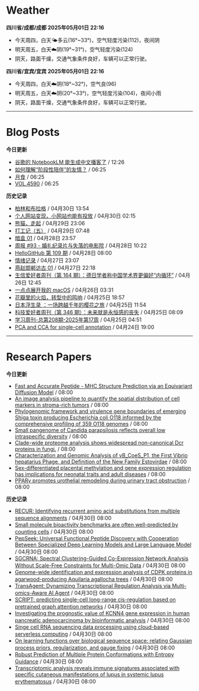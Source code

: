 # Weather
<!--qweather:start-->
**四川省/成都/成都 2025年05月01日 22:16**
- 今天周四，白天🌤️多云(16°~33°)，空气轻度污染(112)，夜间阴
- 明天周五，白天☁️阴(19°~31°)，空气轻度污染(124)
- 阴天，路面干燥，交通气象条件良好，车辆可以正常行驶。

**四川省/宜宾/宜宾 2025年05月01日 22:16**
- 今天周四，白天☁️阴(18°~32°)，空气良(96)
- 明天周五，白天☁️阴(20°~33°)，空气轻度污染(104)，夜间小雨
- 阴天，路面干燥，交通气象条件良好，车辆可以正常行驶。
<!--qweather:end-->
---
# Blog Posts
<!--rss-blogs:start-->
**今日更新**
- [谷歌的 NotebookLM 能生成中文播客了](http://www.ruanyifeng.com/blog/2025/05/notebooklm.html) / 12:26
- [如何理解“阶段性陪伴”的友情？](http://m.wufazhuce.com/question/4351) / 06:25
- [月食](http://m.wufazhuce.com/article/6777) / 06:25
- [VOL.4590](http://m.wufazhuce.com/one/4741) / 06:25

**历史记录**
- [柏林和布拉格](https://www.skyue.com/25043013.html) / 04月30日 13:54
- [个人网站变现，小网站也能有投放](https://blog.ops-coffee.cn/r/side-hustle-personal-website-advertising-success.html) / 04月30日 02:15
- [熊猫，走起](https://www.xiangshitan.com/post/3399.html) / 04月29日 23:06
- [打工记（五）](https://yukieyun.net/roam/gravedigger-of-capitalism-05/) / 04月29日 07:48
- [暗盒 01](https://ameow.xyz/archives/film-roll-01) / 04月28日 23:57
- [周报 #93 - 婚礼纪录片与失落的电影院](https://www.pseudoyu.com/posts/weekly_review_93) / 04月28日 10:22
- [HelloGitHub 第 109 期](https://hellogithub.com/periodical/volume/109) / 04月28日 08:00
- [情绪记录](https://www.skyue.com/25042723.html) / 04月27日 23:07
- [燕赵邯郸访古 01](https://blog.pursuitus.com/yan-zhao-handan-visits-01.html) / 04月27日 22:18
- [生信爱好者周刊（第 164 期）：德日学者称中国学术界更偏好“内循环”](https://openbiox.github.io/weekly/issue-164/) / 04月26日 12:45
- [一点点展开我的 macOS](https://anotherdayu.com/2025/6733/) / 04月26日 03:31
- [花瓣里的火焰，转型中的鸣响](https://justgoidea.com/flames-in-petals-sounds-of-transformation/) / 04月25日 18:57
- [日本浮生录 ：一场跨越千年的樱花之旅](https://song.al/sakura) / 04月25日 11:54
- [科技爱好者周刊（第 346 期）：未来就是永恒感的丧失](http://www.ruanyifeng.com/blog/2025/04/weekly-issue-346.html) / 04月25日 08:09
- [学习周刊-总第208期-2025年第17周](https://wiki.eryajf.net/pages/f8507e/) / 04月25日 04:51
- [PCA and CCA for single-cell annotation](https://divingintogeneticsandgenomics.com/talk/2025-pythia-cell-anno/) / 04月24日 19:00
<!--rss-blogs:end-->
---
# Research Papers
<!--rss-papers:start-->
**今日更新**
- [Fast and Accurate Peptide - MHC Structure Prediction via an Equivariant Diffusion Model](https://www.biorxiv.org/content/10.1101/2025.04.28.650973v1?rss=1) / 08:00
- [An image analysis pipeline to quantify the spatial distribution of cell markers in stroma-rich tumors](https://www.biorxiv.org/content/10.1101/2025.04.28.650414v1?rss=1) / 08:00
- [Phylogenomic framework and virulence gene boundaries of emerging Shiga toxin producing Escherichia coli O118 informed by the comprehensive profiling of 359 O118 genomes](https://www.biorxiv.org/content/10.1101/2025.04.29.651274v1?rss=1) / 08:00
- [Small pangenome of Candida parapsilosis reflects overall low intraspecific diversity](https://www.biorxiv.org/content/10.1101/2025.04.30.651475v1?rss=1) / 08:00
- [Clade-wide proteome analysis shows widespread non-canonical Dcr proteins in fungi.](https://www.biorxiv.org/content/10.1101/2025.04.28.651110v1?rss=1) / 08:00
- [Characterization and Genomic Analysis of vB_CoeS_P1, the First Vibrio hepatarius Phage, and Definition of the New Family Estovirdae](https://www.biorxiv.org/content/10.1101/2025.04.29.651204v1?rss=1) / 08:00
- [Sex-differentiated placental methylation and gene expression regulation has implications for neonatal traits and adult diseases](https://www.nature.com/articles/s41467-025-58128-3) / 08:00
- [PPARγ promotes urothelial remodeling during urinary tract obstruction](https://www.nature.com/articles/s12276-025-01441-0) / 08:00

**历史记录**
- [RECUR: Identifying recurrent amino acid substitutions from multiple sequence alignments](https://www.biorxiv.org/content/10.1101/2025.04.29.651261v1?rss=1) / 04月30日 08:00
- [Small molecule bioactivity benchmarks are often well-predicted by counting cells](https://www.biorxiv.org/content/10.1101/2025.04.27.650853v1?rss=1) / 04月30日 08:00
- [PepSeek: Universal Functional Peptide Discovery with Cooperation Between Specialized Deep Learning Models and Large Language Model](https://www.biorxiv.org/content/10.1101/2025.04.29.641945v1?rss=1) / 04月30日 08:00
- [SGCRNA: Spectral Clustering-Guided Co-Expression Network Analysis Without Scale-Free Constraints for Multi-Omic Data](https://www.biorxiv.org/content/10.1101/2025.04.27.650628v1?rss=1) / 04月30日 08:00
- [Genome-wide identification and expression analysis of CDPK proteins in agarwood-producing Aquilaria agallocha trees](https://www.biorxiv.org/content/10.1101/2025.04.27.650281v1?rss=1) / 04月30日 08:00
- [TransAgent: Dynamizing Transcriptional Regulation Analysis via Multi-omics-Aware AI Agent](https://www.biorxiv.org/content/10.1101/2025.04.27.650826v1?rss=1) / 04月30日 08:00
- [SCRIPT: predicting single-cell long-range cis-regulation based on pretrained graph attention networks](https://www.biorxiv.org/content/10.1101/2025.04.27.650894v1?rss=1) / 04月30日 08:00
- [Investigating the prognostic value of KCNN4 gene expression in human pancreatic adenocarcinoma by bioinformatic analysis](https://www.biorxiv.org/content/10.1101/2025.04.26.650766v1?rss=1) / 04月30日 08:00
- [Singe cell RNA sequencing data processing using cloud-based serverless computing](https://www.biorxiv.org/content/10.1101/2025.04.26.650787v1?rss=1) / 04月30日 08:00
- [On learning functions over biological sequence space: relating Gaussian process priors, regularization, and gauge fixing](https://www.biorxiv.org/content/10.1101/2025.04.26.650699v1?rss=1) / 04月30日 08:00
- [Robust Prediction of Multiple Protein Conformations with Entropy Guidance](https://www.biorxiv.org/content/10.1101/2025.04.26.650728v1?rss=1) / 04月30日 08:00
- [Transcriptomic analysis reveals immune signatures associated with specific cutaneous manifestations of lupus in systemic lupus erythematosus](https://www.biorxiv.org/content/10.1101/2025.04.27.649460v1?rss=1) / 04月30日 08:00
<!--rss-papers:end-->
